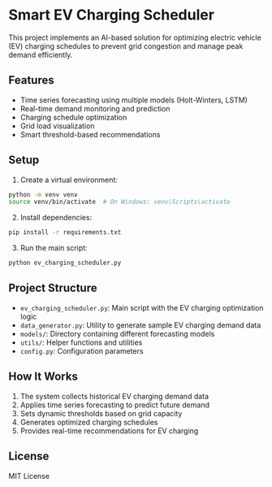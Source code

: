 # Smart EV Charging Scheduler

This project implements an AI-based solution for optimizing electric vehicle (EV) charging schedules to prevent grid congestion and manage peak demand efficiently.

## Features

- Time series forecasting using multiple models (Holt-Winters, LSTM)
- Real-time demand monitoring and prediction
- Charging schedule optimization
- Grid load visualization
- Smart threshold-based recommendations

## Setup

1. Create a virtual environment:
```bash
python -m venv venv
source venv/bin/activate  # On Windows: venv\Scripts\activate
```

2. Install dependencies:
```bash
pip install -r requirements.txt
```

3. Run the main script:
```bash
python ev_charging_scheduler.py
```

## Project Structure

- `ev_charging_scheduler.py`: Main script with the EV charging optimization logic
- `data_generator.py`: Utility to generate sample EV charging demand data
- `models/`: Directory containing different forecasting models
- `utils/`: Helper functions and utilities
- `config.py`: Configuration parameters

## How It Works

1. The system collects historical EV charging demand data
2. Applies time series forecasting to predict future demand
3. Sets dynamic thresholds based on grid capacity
4. Generates optimized charging schedules
5. Provides real-time recommendations for EV charging

## License

MIT License 